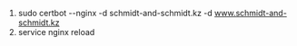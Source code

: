 1. sudo certbot --nginx -d schmidt-and-schmidt.kz -d www.schmidt-and-schmidt.kz
2. service nginx reload

